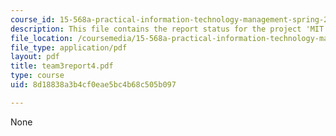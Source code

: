 ```yaml
---
course_id: 15-568a-practical-information-technology-management-spring-2005
description: This file contains the report status for the project 'MIT Portal'.
file_location: /coursemedia/15-568a-practical-information-technology-management-spring-2005/8d18838a3b4cf0eae5bc4b68c505b097_team3report4.pdf
file_type: application/pdf
layout: pdf
title: team3report4.pdf
type: course
uid: 8d18838a3b4cf0eae5bc4b68c505b097

---
```

None